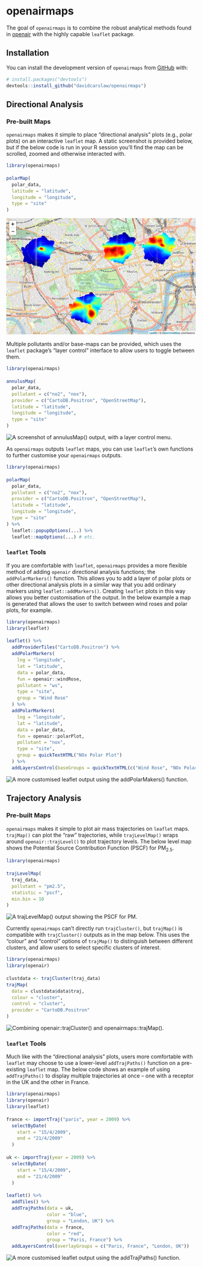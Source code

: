 
<!-- README.md is generated from README.Rmd. Please edit that file -->

# openairmaps

The goal of `openairmaps` is to combine the robust analytical methods
found in [openair](https://davidcarslaw.github.io/openair/) with the
highly capable `leaflet` package.

## Installation

You can install the development version of `openairmaps` from
[GitHub](https://github.com/) with:

``` r
# install.packages("devtools")
devtools::install_github("davidcarslaw/openairmaps")
```

## Directional Analysis

### Pre-built Maps

`openairmaps` makes it simple to place “directional analysis” plots
(e.g., polar plots) on an interactive `leaflet` map. A static screenshot
is provided below, but if the below code is run in your R session you’ll
find the map can be scrolled, zoomed and otherwise interacted with.

``` r
library(openairmaps)

polarMap(
  polar_data, 
  latitude = "latitude", 
  longitude = "longitude",
  type = "site"
)
```

![A screenshot of `polarMap()` output.](man/figures/README-polarmap.png)

Multiple pollutants and/or base-maps can be provided, which uses the
`leaflet` package’s “layer control” interface to allow users to toggle
between them.

``` r
library(openairmaps)

annulusMap(
  polar_data,
  pollutant = c("no2", "nox"),
  provider = c("CartoDB.Positron", "OpenStreetMap"),
  latitude = "latitude", 
  longitude = "longitude",
  type = "site"
)
```

![A screenshot of `annulusMap()` output, with a layer control
menu.](man/figures/README-annuluslayers.png)

As `openairmaps` outputs `leaflet` maps, you can use `leaflet`’s own
functions to further customise your `openairmaps` outputs.

``` r
library(openairmaps)

polarMap(
  polar_data,
  pollutant = c("no2", "nox"),
  provider = c("CartoDB.Positron", "OpenStreetMap"),
  latitude = "latitude",
  longitude = "longitude",
  type = "site"
) %>%
  leaflet::popupOptions(...) %>%
  leaflet::mapOptions(...) # etc.
```

### `leaflet` Tools

If you are comfortable with `leaflet`, `openairmaps` provides a more
flexible method of adding `openair` directional analysis functions; the
`addPolarMarkers()` function. This allows you to add a layer of polar
plots or other directional analysis plots in a similar way that you add
ordinary markers using `leaflet::addMarkers()`. Creating `leaflet` plots
in this way allows you better customisation of the output. In the below
example a map is generated that allows the user to switch between wind
roses and polar plots, for example.

``` r
library(openairmaps)
library(leaflet)

leaflet() %>%
  addProviderTiles("CartoDB.Positron") %>%
  addPolarMarkers(
    lng = "longitude",
    lat = "latitude",
    data = polar_data,
    fun = openair::windRose,
    pollutant = "ws",
    type = "site",
    group = "Wind Rose"
  ) %>%
  addPolarMarkers(
    lng = "longitude",
    lat = "latitude",
    data = polar_data,
    fun = openair::polarPlot,
    pollutant = "nox",
    type = "site",
    group = quickTextHTML("NOx Polar Plot")
  ) %>%
  addLayersControl(baseGroups = quickTextHTML(c("Wind Rose", "NOx Polar Plot")))
```

![A more customised `leaflet` output using the `addPolarMakers()`
function.](man/figures/README-addMarkers.png)

## Trajectory Analysis

### Pre-built Maps

`openairmaps` makes it simple to plot air mass trajectories on `leaflet`
maps. `trajMap()` can plot the “raw” trajectories, while
`trajLevelMap()` wraps around `openair::trajLevel()` to plot trajectory
levels. The below level map shows the Potential Source Contribution
Function (PSCF) for PM<sub>2.5</sub>.

``` r
library(openairmaps)

trajLevelMap(
  traj_data,
  pollutant = "pm2.5",
  statistic = "pscf",
  min.bin = 10
)
```

![A `trajLevelMap()` output showing the PSCF for
PM.](man/figures/README-trajlevel.png)

Currently `openairmaps` can’t directly run `trajCluster()`, but
`trajMap()` is compatible with `trajCluster()` outputs as in the map
below. This uses the “colour” and “control” options of `trajMap()` to
distinguish between different clusters, and allow users to select
specific clusters of interest.

``` r
library(openairmaps)
library(openair)

clustdata <- trajCluster(traj_data)
trajMap(
  data = clustdata$data$traj,
  colour = "cluster",
  control = "cluster",
  provider = "CartoDB.Positron"
)
```

![Combining `openair::trajCluster()` and
`openairmaps::trajMap()`.](man/figures/README-trajcluster.png)

### `leaflet` Tools

Much like with the “directional analysis” plots, users more comfortable
with `leaflet` may choose to use a lower-level `addTrajPaths()` function
on a pre-existing `leaflet` map. The below code shows an example of
using `addTrajPaths()` to display multiple trajectories at once – one
with a receptor in the UK and the other in France.

``` r
library(openairmaps)
library(openair)
library(leaflet)

france <- importTraj("paris", year = 2009) %>%
  selectByDate(
    start = "15/4/2009",
    end = "21/4/2009"
  )

uk <- importTraj(year = 2009) %>%
  selectByDate(
    start = "15/4/2009",
    end = "21/4/2009"
  )

leaflet() %>%
  addTiles() %>%
  addTrajPaths(data = uk,
               color = "blue",
               group = "London, UK") %>%
  addTrajPaths(data = france,
               color = "red",
               group = "Paris, France") %>%
  addLayersControl(overlayGroups = c("Paris, France", "London, UK"))
```

![A more customised `leaflet` output using the `addTrajPaths()`
function.](man/figures/README-addtrajpath.png)
